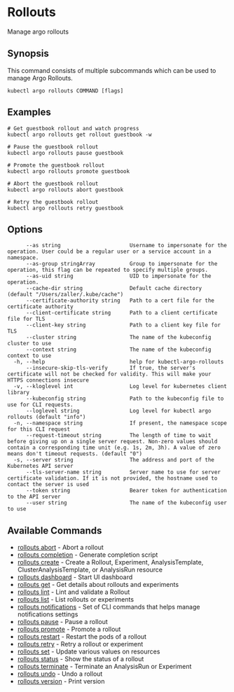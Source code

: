 # Rollouts

Manage argo rollouts

## Synopsis

This command consists of multiple subcommands which can be used to manage Argo Rollouts.

```shell
kubectl argo rollouts COMMAND [flags]
```

## Examples

```shell
# Get guestbook rollout and watch progress
kubectl argo rollouts get rollout guestbook -w

# Pause the guestbook rollout
kubectl argo rollouts pause guestbook

# Promote the guestbook rollout
kubectl argo rollouts promote guestbook

# Abort the guestbook rollout
kubectl argo rollouts abort guestbook

# Retry the guestbook rollout
kubectl argo rollouts retry guestbook
```

## Options

```
      --as string                      Username to impersonate for the operation. User could be a regular user or a service account in a namespace.
      --as-group stringArray           Group to impersonate for the operation, this flag can be repeated to specify multiple groups.
      --as-uid string                  UID to impersonate for the operation.
      --cache-dir string               Default cache directory (default "/Users/zaller/.kube/cache")
      --certificate-authority string   Path to a cert file for the certificate authority
      --client-certificate string      Path to a client certificate file for TLS
      --client-key string              Path to a client key file for TLS
      --cluster string                 The name of the kubeconfig cluster to use
      --context string                 The name of the kubeconfig context to use
  -h, --help                           help for kubectl-argo-rollouts
      --insecure-skip-tls-verify       If true, the server's certificate will not be checked for validity. This will make your HTTPS connections insecure
  -v, --kloglevel int                  Log level for kubernetes client library
      --kubeconfig string              Path to the kubeconfig file to use for CLI requests.
      --loglevel string                Log level for kubectl argo rollouts (default "info")
  -n, --namespace string               If present, the namespace scope for this CLI request
      --request-timeout string         The length of time to wait before giving up on a single server request. Non-zero values should contain a corresponding time unit (e.g. 1s, 2m, 3h). A value of zero means don't timeout requests. (default "0")
  -s, --server string                  The address and port of the Kubernetes API server
      --tls-server-name string         Server name to use for server certificate validation. If it is not provided, the hostname used to contact the server is used
      --token string                   Bearer token for authentication to the API server
      --user string                    The name of the kubeconfig user to use
```

## Available Commands

* [rollouts abort](kubectl-argo-rollouts_abort.md)	 - Abort a rollout
* [rollouts completion](kubectl-argo-rollouts_completion.md)	 - Generate completion script
* [rollouts create](kubectl-argo-rollouts_create.md)	 - Create a Rollout, Experiment, AnalysisTemplate, ClusterAnalysisTemplate, or AnalysisRun resource
* [rollouts dashboard](kubectl-argo-rollouts_dashboard.md)	 - Start UI dashboard
* [rollouts get](kubectl-argo-rollouts_get.md)	 - Get details about rollouts and experiments
* [rollouts lint](kubectl-argo-rollouts_lint.md)	 - Lint and validate a Rollout
* [rollouts list](kubectl-argo-rollouts_list.md)	 - List rollouts or experiments
* [rollouts notifications](kubectl-argo-rollouts_notifications.md)	 - Set of CLI commands that helps manage notifications settings
* [rollouts pause](kubectl-argo-rollouts_pause.md)	 - Pause a rollout
* [rollouts promote](kubectl-argo-rollouts_promote.md)	 - Promote a rollout
* [rollouts restart](kubectl-argo-rollouts_restart.md)	 - Restart the pods of a rollout
* [rollouts retry](kubectl-argo-rollouts_retry.md)	 - Retry a rollout or experiment
* [rollouts set](kubectl-argo-rollouts_set.md)	 - Update various values on resources
* [rollouts status](kubectl-argo-rollouts_status.md)	 - Show the status of a rollout
* [rollouts terminate](kubectl-argo-rollouts_terminate.md)	 - Terminate an AnalysisRun or Experiment
* [rollouts undo](kubectl-argo-rollouts_undo.md)	 - Undo a rollout
* [rollouts version](kubectl-argo-rollouts_version.md)	 - Print version

